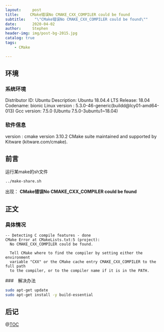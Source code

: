 ```yaml
---
layout:     post
title:     CMake错误No CMAKE_CXX_COMPILER could be found
subtitle:    "\"CMake错误No CMAKE_CXX_COMPILER could be found\""
date:       2020-04-02
author:     Stephen
header-img: img/post-bg-2015.jpg
catalog: true
tags:
    - CMake

---
```

## 环境
### 系统环境
Distributor ID:	Ubuntu
Description:	Ubuntu 18.04.4 LTS
Release:	18.04
Codename:	bionic
Linux version :       5.3.0-46-generic(buildd@lcy01-amd64-013) 
Gcc version:         7.5.0 (Ubuntu 7.5.0-3ubuntu1~18.04)
### 软件信息
version : 	cmake version 3.10.2
                    CMake suite maintained and supported by Kitware (kitware.com/cmake).




## 前言
运行某make的sh文件

```sh
../make-share.sh
```

出现：
 **CMake错误No CMAKE_CXX_COMPILER could be found**


## 正文
### 具体情况
```
-- Detecting C compile features - done
CMake Error at CMakeLists.txt:5 (project):
  No CMAKE_CXX_COMPILER could be found.

  Tell CMake where to find the compiler by setting either the environment
  variable "CXX" or the CMake cache entry CMAKE_CXX_COMPILER to the full path
  to the compiler, or to the compiler name if it is in the PATH.

```
###　解决办法
```sh
sudo apt-get update
sudo apt-get install -y build-essential
```


## 后记

@[TOC](这里写自定义目录标题)


